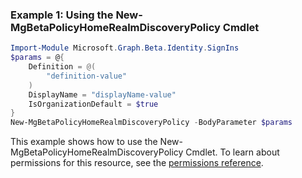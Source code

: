 ### Example 1: Using the New-MgBetaPolicyHomeRealmDiscoveryPolicy Cmdlet
```powershell
Import-Module Microsoft.Graph.Beta.Identity.SignIns
$params = @{
	Definition = @(
		"definition-value"
	)
	DisplayName = "displayName-value"
	IsOrganizationDefault = $true
}
New-MgBetaPolicyHomeRealmDiscoveryPolicy -BodyParameter $params
```
This example shows how to use the New-MgBetaPolicyHomeRealmDiscoveryPolicy Cmdlet.
To learn about permissions for this resource, see the [permissions reference](/graph/permissions-reference).
